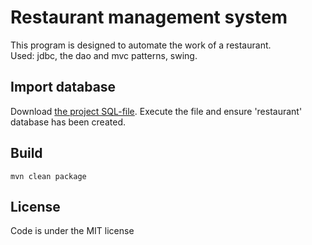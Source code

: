 # Restaurant management system
This program is designed to automate the work of a restaurant.  
Used: jdbc, the dao and mvc patterns, swing.

## Import database
Download [the project SQL-file](/sql/restaurant.sql). Execute the file and ensure  'restaurant'  database has been created.

## Build
    mvn clean package
    
## License
Code is under the MIT license
